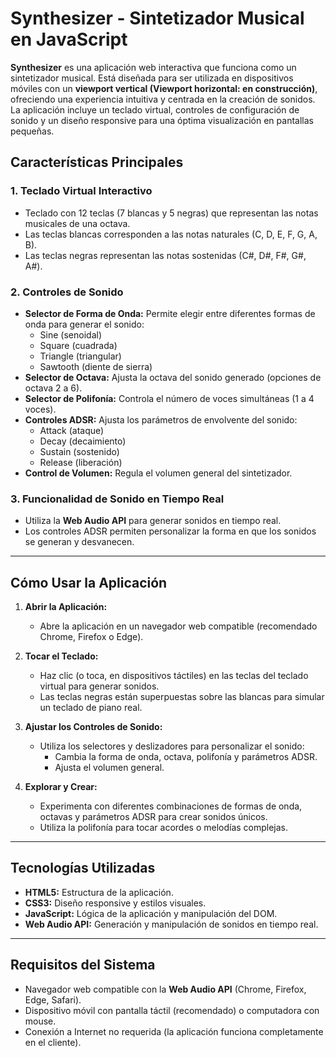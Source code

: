 # Synthesizer - Sintetizador Musical en JavaScript

**Synthesizer** es una aplicación web interactiva que funciona como un sintetizador musical. Está diseñada para ser utilizada en dispositivos móviles con un **viewport vertical (Viewport horizontal: en construcción)**, ofreciendo una experiencia intuitiva y centrada en la creación de sonidos. La aplicación incluye un teclado virtual, controles de configuración de sonido y un diseño responsive para una óptima visualización en pantallas pequeñas.

## Características Principales

### 1. **Teclado Virtual Interactivo**
   - Teclado con 12 teclas (7 blancas y 5 negras) que representan las notas musicales de una octava.
   - Las teclas blancas corresponden a las notas naturales (C, D, E, F, G, A, B).
   - Las teclas negras representan las notas sostenidas (C#, D#, F#, G#, A#).

### 2. **Controles de Sonido**
   - **Selector de Forma de Onda:** Permite elegir entre diferentes formas de onda para generar el sonido:
     - Sine (senoidal)
     - Square (cuadrada)
     - Triangle (triangular)
     - Sawtooth (diente de sierra)
   - **Selector de Octava:** Ajusta la octava del sonido generado (opciones de octava 2 a 6).
   - **Selector de Polifonía:** Controla el número de voces simultáneas (1 a 4 voces).
   - **Controles ADSR:** Ajusta los parámetros de envolvente del sonido:
     - Attack (ataque)
     - Decay (decaimiento)
     - Sustain (sostenido)
     - Release (liberación)
   - **Control de Volumen:** Regula el volumen general del sintetizador.

### 3. **Funcionalidad de Sonido en Tiempo Real**
   - Utiliza la **Web Audio API** para generar sonidos en tiempo real.
   - Los controles ADSR permiten personalizar la forma en que los sonidos se generan y desvanecen.

---

## Cómo Usar la Aplicación

1. **Abrir la Aplicación:**
   - Abre la aplicación en un navegador web compatible (recomendado Chrome, Firefox o Edge).

2. **Tocar el Teclado:**
   - Haz clic (o toca, en dispositivos táctiles) en las teclas del teclado virtual para generar sonidos.
   - Las teclas negras están superpuestas sobre las blancas para simular un teclado de piano real.

3. **Ajustar los Controles de Sonido:**
   - Utiliza los selectores y deslizadores para personalizar el sonido:
     - Cambia la forma de onda, octava, polifonía y parámetros ADSR.
     - Ajusta el volumen general.

4. **Explorar y Crear:**
   - Experimenta con diferentes combinaciones de formas de onda, octavas y parámetros ADSR para crear sonidos únicos.
   - Utiliza la polifonía para tocar acordes o melodías complejas.

---

## Tecnologías Utilizadas

- **HTML5:** Estructura de la aplicación.
- **CSS3:** Diseño responsive y estilos visuales.
- **JavaScript:** Lógica de la aplicación y manipulación del DOM.
- **Web Audio API:** Generación y manipulación de sonidos en tiempo real.

---

## Requisitos del Sistema

- Navegador web compatible con la **Web Audio API** (Chrome, Firefox, Edge, Safari).
- Dispositivo móvil con pantalla táctil (recomendado) o computadora con mouse.
- Conexión a Internet no requerida (la aplicación funciona completamente en el cliente).
